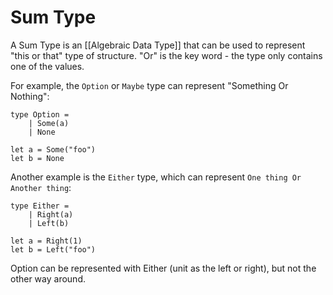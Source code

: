 # Sum Type

A Sum Type is an [[Algebraic Data Type]] that can be used to represent "this or that" type of structure. "Or" is the key word - the type only contains one of the values.

For example, the `Option` or `Maybe` type can represent "Something Or Nothing":

```
type Option =
	| Some(a)
	| None

let a = Some("foo")
let b = None

```

Another example is the `Either` type, which can represent `One thing Or Another thing`:

```
type Either =
	| Right(a)
	| Left(b)

let a = Right(1)
let b = Left("foo")
```

Option can be represented with Either (unit as the left or right), but not the other way around.
